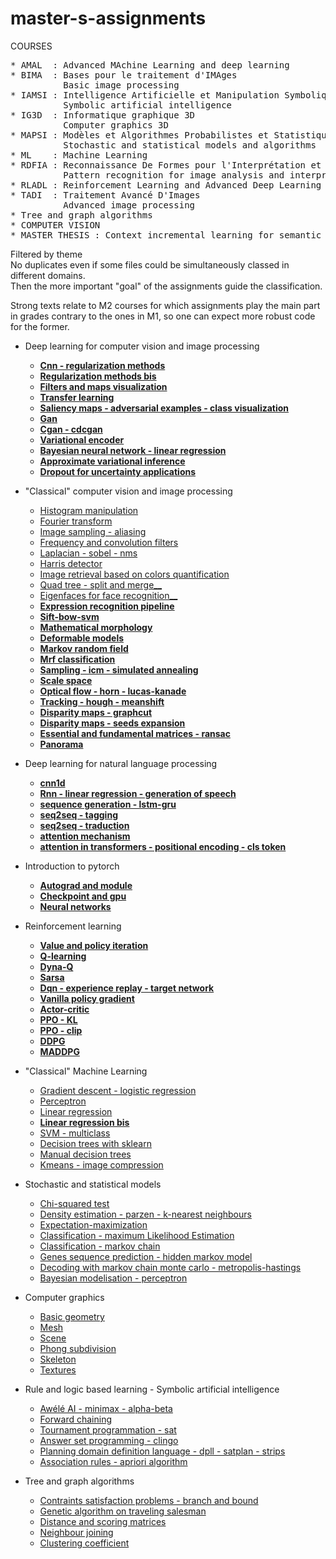 # master-s-assignments
COURSES   
<pre>
* AMAL  : Advanced MAchine Learning and deep learning
* BIMA  : Bases pour le traitement d'IMAges 
          Basic image processing 
* IAMSI : Intelligence Artificielle et Manipulation Symbolique de l'Information
          Symbolic artificial intelligence 
* IG3D  : Informatique graphique 3D 
          Computer graphics 3D 
* MAPSI : Modèles et Algorithmes Probabilistes et Statistiques pour l'Informatique 
          Stochastic and statistical models and algorithms 
* ML    : Machine Learning 
* RDFIA : Reconnaissance De Formes pour l'Interprétation et l'Analyse d'images 
          Pattern recognition for image analysis and interpretation 
* RLADL : Reinforcement Learning and Advanced Deep Learning
* TADI  : Traitement Avancé D'Images 
          Advanced image processing 
* Tree and graph algorithms 
* COMPUTER VISION 
* MASTER THESIS : Context incremental learning for semantic segmentation of indoor scene with mobile robots
</pre>

Filtered by theme \
No duplicates even if some files could be simultaneously classed in different domains. \
Then the more important "goal" of the assignments guide the classification.

Strong texts relate to M2 courses for which assignments play the main part in grades contrary to the ones in M1, so one can expect more robust code for the former.

* Deep learning for computer vision and image processing
  * [__Cnn - regularization methods__](https://github.com/ljp95/master-s-assignments/blob/main/RDFIA/cnn%20-%20regularization%20methods.py)
  * [__Regularization methods bis__](https://github.com/ljp95/masters-assignments/blob/main/AMAL/regularization.py)
  * [__Filters and maps visualization__](https://github.com/ljp95/master-s-assignments/blob/main/RDFIA/filters%20and%20maps%20visualization.ipynb) 
  * [__Transfer learning__](https://github.com/ljp95/master-s-assignments/blob/main/RDFIA/transfer%20learning.py) 
  * [__Saliency maps - adversarial examples - class visualization__](https://github.com/ljp95/master-s-assignments/blob/main/RDFIA/saliency%20maps%20-%20adversarial%20examples%20-%20class%20visualization.ipynb)   
  * [__Gan__](https://github.com/ljp95/master-s-assignments/blob/main/RDFIA/gan.ipynb) 
  * [__Cgan - cdcgan__](https://github.com/ljp95/master-s-assignments/blob/main/RDFIA/cgan%20-%20cdcgan.ipynb)   
  * [__Variational encoder__](https://github.com/ljp95/masters-assignments/blob/main/RLADL/variational%20encoder.py)
  * [__Bayesian neural network - linear regression__](https://github.com/ljp95/master-s-assignments/blob/main/RDFIA/bayesian%20linear%20regression.ipynb)   
  * [__Approximate variational inference__](https://github.com/ljp95/master-s-assignments/blob/main/RDFIA/approximate%20variational%20inference.ipynb) 
  * [__Dropout for uncertainty applications__](https://github.com/ljp95/master-s-assignments/blob/main/RDFIA/dropout%20for%20uncertainty%20applications.ipynb) 

* "Classical" computer vision and image processing 
  * [Histogram manipulation](https://github.com/ljp95/master-s-assignments/tree/main/BIMA/histogram%20manipulation) 
  * [Fourier transform](https://github.com/ljp95/master-s-assignments/tree/main/BIMA/fourier%20transform) 
  * [Image sampling - aliasing](https://github.com/ljp95/master-s-assignments/tree/main/BIMA/image%20sampling%20-%20aliasing)   
  * [Frequency and convolution filters](https://github.com/ljp95/master-s-assignments/tree/main/BIMA/frequency%20and%20convolution%20filters) 
  * [Laplacian - sobel - nms](https://github.com/ljp95/master-s-assignments/tree/main/BIMA/laplacian%20-%20sobel%20-%20nms)   
  * [Harris detector](https://github.com/ljp95/master-s-assignments/tree/main/BIMA/harris%20detector) 
  * [Image retrieval based on colors quantification](https://github.com/ljp95/master-s-assignments/tree/main/BIMA/image%20retrieval%20based%20on%20colors%20quantification) 
  * [Quad tree - split and merge__](https://github.com/ljp95/master-s-assignments/tree/main/BIMA/quad%20tree%20-%20split%26merge) 
  * [Eigenfaces for face recognition__](https://github.com/ljp95/master-s-assignments/tree/main/BIMA/eigenfaces%20for%20face%20recognition)
  * [__Expression recognition pipeline__](https://github.com/ljp95/master-s-assignments/tree/main/VISION/expression%20recognition%20pipeline)   
  * [__Sift-bow-svm__](https://github.com/ljp95/master-s-assignments/tree/main/RDFIA/sift-bow-svm)   
  * [__Mathematical morphology__](https://github.com/ljp95/master-s-assignments/blob/main/TADI/mathematical%20morphology.py) 
  * [__Deformable models__](https://github.com/ljp95/master-s-assignments/blob/main/TADI/deformable%20models.py) 
  * [__Markov random field__](https://github.com/ljp95/master-s-assignments/blob/main/TADI/markov%20random%20field.py) 
  * [__Mrf classification__](https://github.com/ljp95/master-s-assignments/blob/main/TADI/mrf%20classification.py) 
  * [__Sampling - icm - simulated annealing__](https://github.com/ljp95/master-s-assignments/blob/main/TADI/sampling%20-%20icm%20-%20simulated%20annealing.py) 
  * [__Scale space__](https://github.com/ljp95/master-s-assignments/blob/main/TADI/scale%20space.ipynb) 
  * [__Optical flow - horn - lucas-kanade__](https://github.com/ljp95/master-s-assignments/tree/main/VISION/optical%20flow%20-%20horn%20-%20lucas-kanade) 
  * [__Tracking - hough - meanshift__](https://github.com/ljp95/master-s-assignments/tree/main/VISION/tracking%20-%20hough%20-%20meanshift) 
  * [__Disparity maps - graphcut__](https://github.com/ljp95/master-s-assignments/blob/main/VISION/disparity%20maps%20-%20graphcut.cpp) 
  * [__Disparity maps - seeds expansion__](https://github.com/ljp95/master-s-assignments/blob/main/VISION/disparity%20maps%20-%20seeds%20expansion.cpp) 
  * [__Essential and fundamental matrices - ransac__](https://github.com/ljp95/master-s-assignments/blob/main/VISION/essential%20and%20fundamental%20matrices%20-%20ransac.cpp) 
  * [__Panorama__](https://github.com/ljp95/master-s-assignments/blob/main/VISION/panorama.cpp) 

* Deep learning for natural language processing
  * [__cnn1d__](https://github.com/ljp95/masters-assignments/blob/main/AMAL/cnn1d.py)  
  * [__Rnn - linear regression - generation of speech__](https://github.com/ljp95/masters-assignments/blob/main/AMAL/rnn.py)
  * [__sequence generation - lstm-gru__](https://github.com/ljp95/masters-assignments/blob/main/AMAL/sequence%20generation%20-%20LSTM-GRU.py)  
  * [__seq2seq - tagging__](https://github.com/ljp95/masters-assignments/blob/main/AMAL/seq2seq%20-%20tagging.py)  
  * [__seq2seq - traduction__](https://github.com/ljp95/masters-assignments/blob/main/AMAL/ses2seq%20traduction.py)
  * [__attention mechanism__](https://github.com/ljp95/masters-assignments/blob/main/AMAL/attention%20mechanism.py)  
  * [__attention in transformers - positional encoding - cls token__](https://github.com/ljp95/masters-assignments/blob/main/AMAL/attention%20in%20transformers%20-%20positional%20encoding%20-%20cls%20token.py)
  
* Introduction to pytorch
  * [__Autograd and module__](https://github.com/ljp95/masters-assignments/blob/main/AMAL/autograd%20and%20module.ipynb)
  * [__Checkpoint and gpu__](https://github.com/ljp95/masters-assignments/blob/main/AMAL/checkpointing%20and%20gpu.ipynb)
  * [__Neural networks__](https://github.com/ljp95/master-s-assignments/tree/main/RDFIA/neural%20networks)   
  
* Reinforcement learning
  * [__Value and policy iteration__](https://github.com/ljp95/masters-assignments/blob/main/RLADL/value%20and%20policy%20iteration.py)
  * [__Q-learning__](https://github.com/ljp95/masters-assignments/blob/main/RLADL/qlearning.py)
  * [__Dyna-Q__](https://github.com/ljp95/masters-assignments/blob/main/RLADL/dyna-q.py)
  * [__Sarsa__](https://github.com/ljp95/masters-assignments/blob/main/RLADL/sarsa.py)
  * [__Dqn - experience replay - target network__](https://github.com/ljp95/masters-assignments/blob/main/RLADL/dqn%20-%20experience%20replay%20-%20target%20network.py)
  * [__Vanilla policy gradient__](https://github.com/ljp95/masters-assignments/blob/main/RLADL/vanilla%20policy%20gradient.py)
  * [__Actor-critic__](https://github.com/ljp95/masters-assignments/blob/main/RLADL/actor-critic.py)
  * [__PPO - KL__](https://github.com/ljp95/masters-assignments/blob/main/RLADL/ppo%20kl.py)
  * [__PPO - clip__](https://github.com/ljp95/masters-assignments/blob/main/RLADL/ppo%20clip.py)
  * [__DDPG__](https://github.com/ljp95/masters-assignments/blob/main/RLADL/ddpg.py)
  * [__MADDPG__](https://github.com/ljp95/masters-assignments/blob/main/RLADL/maddpg.py)
  
* "Classical" Machine Learning
  * [Gradient descent - logistic regression](https://github.com/ljp95/master-s-assignments/blob/main/ML/gradient%20descent%20-%20logistic%20regression.py) 
  * [Perceptron](https://github.com/ljp95/master-s-assignments/blob/main/ML/perceptron.py) 
  * [Linear regression](https://github.com/ljp95/master-s-assignments/blob/main/MAPSI/regression.py)
  * [__Linear regression bis__](https://github.com/ljp95/masters-assignments/blob/main/AMAL/linear%20regression.ipynb)  
  * [SVM - multiclass](https://github.com/ljp95/master-s-assignments/blob/main/ML/svm%20-%20multiclass.py) 
  * [Decision trees with sklearn](https://github.com/ljp95/master-s-assignments/blob/main/IAMSI/decision%20trees.ipynb) 
  * [Manual decision trees](https://github.com/ljp95/master-s-assignments/blob/main/ML/decision%20trees.py) 
  * [Kmeans - image compression](https://github.com/ljp95/master-s-assignments/blob/main/ML/kmeans%20-%20image%20compression.py) 

* Stochastic and statistical models 
  * [Chi-squared test](https://github.com/ljp95/master-s-assignments/blob/main/MAPSI/chi-squared%20test.py) 
  * [Density estimation - parzen - k-nearest neighbours](https://github.com/ljp95/master-s-assignments/blob/main/ML/density%20estimation%20-%20parzen%20-%20k-nearest%20neighbours.py) 
  * [Expectation-maximization](https://github.com/ljp95/master-s-assignments/blob/main/MAPSI/expectation-maximization.py)
  * [Classification - maximum Likelihood Estimation](https://github.com/ljp95/master-s-assignments/blob/main/MAPSI/classification%20-%20maximum%20likelihood%20estimation.py) 
  * [Classification - markov chain](https://github.com/ljp95/master-s-assignments/blob/main/MAPSI/classification%20-%20markov%20chain.py)   
  * [Genes sequence prediction - hidden markov model](https://github.com/ljp95/master-s-assignments/blob/main/MAPSI/genes%20sequence%20prediction%20-%20hmm.py) 
  * [Decoding with markov chain monte carlo - metropolis-hastings](https://github.com/ljp95/master-s-assignments/blob/main/MAPSI/mcmc%20decoding%20-%20metropolis-hastings.py)
  * [Bayesian modelisation - perceptron](https://github.com/ljp95/master-s-assignments/blob/main/MAPSI/bayesian%20modelisation.ipynb) 
  
* Computer graphics
  * [Basic geometry](https://github.com/ljp95/master-s-assignments/tree/main/IG3D/basic%20geometry) 
  * [Mesh](https://github.com/ljp95/master-s-assignments/blob/main/IG3D/Mesh.h) 
  * [Scene](https://github.com/ljp95/master-s-assignments/blob/main/IG3D/Scene.h) 
  * [Phong subdivision](https://github.com/ljp95/master-s-assignments/blob/main/IG3D/phong%20subdivision.cpp) 
  * [Skeleton](https://github.com/ljp95/master-s-assignments/blob/main/IG3D/skeleton.h) 
  * [Textures](https://github.com/ljp95/master-s-assignments/blob/main/IG3D/textures.cpp) 

* Rule and logic based learning - Symbolic artificial intelligence
  * [Awélé AI - minimax - alpha-beta](https://github.com/ljp95/master-s-assignments/blob/main/IAMSI/aw%C3%A9l%C3%A9%20ai%20-%20minmax%20-%20alpha-beta.ipynb) 
  * [Forward chaining](https://github.com/ljp95/master-s-assignments/blob/main/IAMSI/clips%20forward%20chaining.clp) 
  * [Tournament programmation - sat](https://github.com/ljp95/master-s-assignments/blob/main/IAMSI/tournament%20programmation%20-%20sat%20-%20glucose%20-%20dimacs.py) 
  * [Answer set programming - clingo](https://github.com/ljp95/master-s-assignments/tree/main/IAMSI/asp%20-%20clingo) 
  * [Planning domain definition language - dpll - satplan - strips](https://github.com/ljp95/master-s-assignments/tree/main/IAMSI/planning%20domain%20definition%20language%20-%20dpll%20-%20satplan%20-%20strips) 
  * [Association rules - apriori algorithm](https://github.com/ljp95/master-s-assignments/blob/main/IAMSI/association%20rules%20-%20apriori%20algorithm.ipynb) 

* Tree and graph algorithms
  * [Contraints satisfaction problems - branch and bound](https://github.com/ljp95/master-s-assignments/blob/main/Trees%20and%20graphs%20algorithms/csp%20-%20branch%20and%20bound.py) 
  * [Genetic algorithm on traveling salesman](https://github.com/ljp95/master-s-assignments/blob/main/Trees%20and%20graphs%20algorithms/genetic%20algorithm%20on%20traveling%20salesman.py)
  * [Distance and scoring matrices](https://github.com/ljp95/master-s-assignments/blob/main/Trees%20and%20graphs%20algorithms/distance%20and%20scoring%20matrices.py) 
  * [Neighbour joining](https://github.com/ljp95/master-s-assignments/blob/main/Trees%20and%20graphs%20algorithms/neighbour%20joining.py) 
  * [Clustering coefficient](https://github.com/ljp95/master-s-assignments/blob/main/Trees%20and%20graphs%20algorithms/clustering%20coefficient.py) 
  


